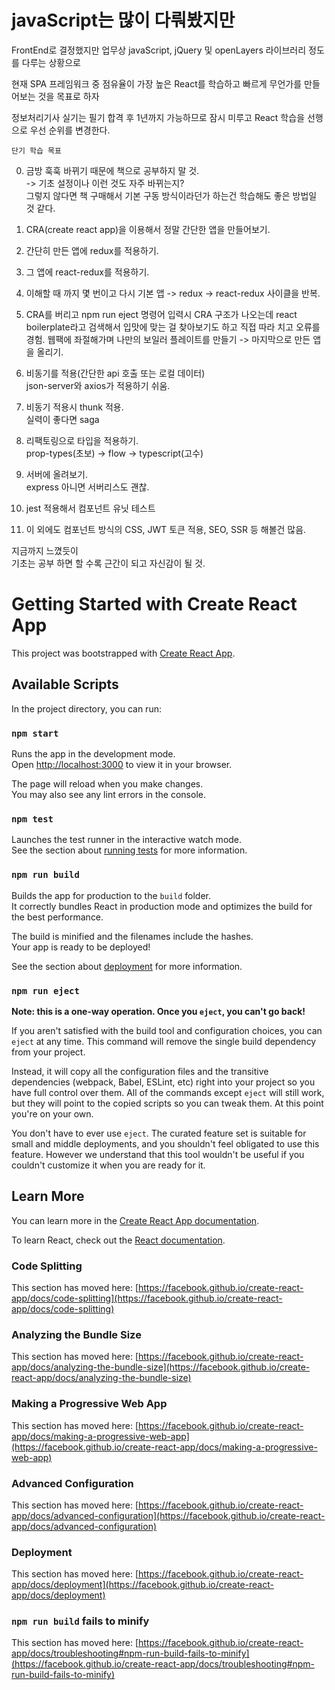 # javaScript는 많이 다뤄봤지만

FrontEnd로 결정했지만 업무상 javaScript, jQuery 및 openLayers 라이브러리 정도를 다루는 상황으로 

현재 SPA 프레임워크 중 점유율이 가장 높은 React를 학습하고 빠르게 무언가를 만들어보는 것을 목표로 하자

정보처리기사 실기는 필기 합격 후 1년까지 가능하므로 잠시 미루고 React 학습을 선행으로 우선 순위를 변경한다.

    단기 학습 목표
0. 금방 훅훅 바뀌기 때문에 책으로 공부하지 말 것.<br>
    -> 기초 설정이나 이런 것도 자주 바뀌는지? <br>
    그렇지 않다면 책 구매해서 기본 구동 방식이라던가 하는건 학습해도 좋은 방법일 것 같다.

1. CRA(create react app)을 이용해서 정말 간단한 앱을 만들어보기.

2. 간단히 만든 앱에 redux를 적용하기.

3. 그 앱에 react-redux를 적용하기.

4. 이해할 때 까지 몇 번이고 다시 기본 앱 -> redux -> react-redux 사이클을 반복.

5. CRA를 버리고 npm run eject 명령어 입력시 CRA 구조가 나오는데 react boilerplate라고 검색해서 입맛에 맞는 걸 찾아보기도 하고 직접 따라 치고 오류를 경험. 웹팩에 좌절해가며 나만의 보일러 플레이트를 만들기 -> 마지막으로 만든 앱을 올리기.

6. 비동기를 적용(간단한 api 호출 또는 로컬 데이터)<br>
json-server와 axios가 적용하기 쉬움.

7. 비동기 적용시 thunk 적용. <br>실력이 좋다면 saga

8. 리팩토링으로 타입을 적용하기. <br>prop-types(초보) -> flow -> typescript(고수)

9. 서버에 올려보기. <br>express 아니면 서버리스도 괜찮.

10. jest 적용해서 컴포넌트 유닛 테스트

11. 이 외에도 컴포넌트 방식의 CSS, JWT 토큰 적용, SEO, SSR 등 해볼건 많음.

지금까지 느꼈듯이<br>
기초는 공부 하면 할 수록 근간이 되고 자신감이 될 것.



# Getting Started with Create React App

This project was bootstrapped with [Create React App](https://github.com/facebook/create-react-app).

## Available Scripts

In the project directory, you can run:

### `npm start`

Runs the app in the development mode.\
Open [http://localhost:3000](http://localhost:3000) to view it in your browser.

The page will reload when you make changes.\
You may also see any lint errors in the console.

### `npm test`

Launches the test runner in the interactive watch mode.\
See the section about [running tests](https://facebook.github.io/create-react-app/docs/running-tests) for more information.

### `npm run build`

Builds the app for production to the `build` folder.\
It correctly bundles React in production mode and optimizes the build for the best performance.

The build is minified and the filenames include the hashes.\
Your app is ready to be deployed!

See the section about [deployment](https://facebook.github.io/create-react-app/docs/deployment) for more information.

### `npm run eject`

**Note: this is a one-way operation. Once you `eject`, you can't go back!**

If you aren't satisfied with the build tool and configuration choices, you can `eject` at any time. This command will remove the single build dependency from your project.

Instead, it will copy all the configuration files and the transitive dependencies (webpack, Babel, ESLint, etc) right into your project so you have full control over them. All of the commands except `eject` will still work, but they will point to the copied scripts so you can tweak them. At this point you're on your own.

You don't have to ever use `eject`. The curated feature set is suitable for small and middle deployments, and you shouldn't feel obligated to use this feature. However we understand that this tool wouldn't be useful if you couldn't customize it when you are ready for it.

## Learn More

You can learn more in the [Create React App documentation](https://facebook.github.io/create-react-app/docs/getting-started).

To learn React, check out the [React documentation](https://reactjs.org/).

### Code Splitting

This section has moved here: [https://facebook.github.io/create-react-app/docs/code-splitting](https://facebook.github.io/create-react-app/docs/code-splitting)

### Analyzing the Bundle Size

This section has moved here: [https://facebook.github.io/create-react-app/docs/analyzing-the-bundle-size](https://facebook.github.io/create-react-app/docs/analyzing-the-bundle-size)

### Making a Progressive Web App

This section has moved here: [https://facebook.github.io/create-react-app/docs/making-a-progressive-web-app](https://facebook.github.io/create-react-app/docs/making-a-progressive-web-app)

### Advanced Configuration

This section has moved here: [https://facebook.github.io/create-react-app/docs/advanced-configuration](https://facebook.github.io/create-react-app/docs/advanced-configuration)

### Deployment

This section has moved here: [https://facebook.github.io/create-react-app/docs/deployment](https://facebook.github.io/create-react-app/docs/deployment)

### `npm run build` fails to minify

This section has moved here: [https://facebook.github.io/create-react-app/docs/troubleshooting#npm-run-build-fails-to-minify](https://facebook.github.io/create-react-app/docs/troubleshooting#npm-run-build-fails-to-minify)
